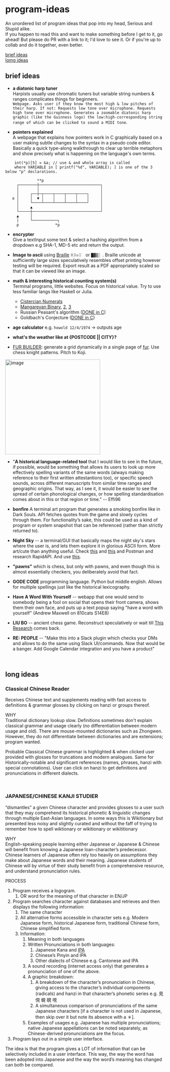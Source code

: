 # program-ideas
An unordered list of program ideas that pop into my head, Serious and Stupid alike.  
If you happen to read this and want to make something before I get to it, go ahead! But please do PR with a link to it; I'd love to see it. Or if you're up to collab and do it together, even better.  

[brief ideas](#brief-ideas)  
[lomg ideas](#long-ideas)  
  

## brief ideas

- **a diatonic harp tuner**  
Harpists usually use chromatic tuners but variable string numbers & ranges complicates things for beginners.  
`Webpage. Asks user if they know the most high & low pitches of their harp. If not: Requests low tone over microphone. Requests high tone over microphone. Generates a zoomable diatonic harp graphic (like the Guinness logo) the low:high-corresponding string range of which can be clicked to sound a MIDI tone`.  
  
- **pointers explained**  
A webpage that explains how pointers work in C graphically based on a user making subtle changes to the syntax in a pseudo code editor. Basically a quick type-along walkthrough to clear up terrible metaphors and show precisely what is happening on the language's own terms.
```              
    int(*p)[5] = &a; // use & and whole array is called
    where VARIABLE in [ printf("%d", VARIABLE); ] is one of the 3 below "p" declarations.

              **p
     ┌────────┼───────────────────────────┐
     │        │                           │
     │     ┌──┼─┬────┬────┬────┬────┐     │
   a │     │  ▼ │    │    │    │    │     │
     │     └────┴────┴────┴────┴────┘     │
     │     ▲                              │
     └─────┼──────────────────────────────┘
     ▲     │
     │     └───────────┐
     p                *p
``` 
  
- **encrypter**  
Give a textInput some text & select a hashing algorithm from a dropdown e.g SHA-1, MD-5 etc and return the output.  
  
- **Image to ascii** using [Braille](https://unicode.org/charts/nameslist/c_2800.html) `⠿⠽⠶⠭⠀`  or  `█▓▒░ `.  Braille unicode at sufficiently large sizes speculatively resembles offset printing however testing will be required. Export result as a PDF appropriately scaled so that it can be viewed like an image.
  
- **math & interesting historical counting system(s)**  
  Terminal programs, little websites. Focus on historical value. Try to use less familiar langs like Haskell or Julia.
  - [Cistercian Numerals](https://www.unicode.org/L2/L2020/20290-cistercian-digits.pdf)
  - [Mangarevan Binary](https://en.wikipedia.org/wiki/Mangareva#Binary_counting_system), [2](https://www.nature.com/articles/nature.2013.14380), [3](https://www.youtube.com/watch?v=hewNo1Qp9rg)  
  - Russian Peasant's algorithm ([DONE in C](https://github.com/CallumBeaney/Russian-Peasants-Algorithm))
  - Goldbach's Conjecture ([DONE in C](https://github.com/CallumBeaney/Goldbach-Checker))
  
- **age calculator** e.g. `howold 12/4/1974` -> outputs age  
  
- **what's the weather like at {POSTCODE || CITY}?**  

- [FUR BUILDER](https://callumbeaney.github.io/pages/singlesurface/singlesurface.html): generate a grid dynamically in a single page of [fur](http://kitagawakoji.com/fur.html). Use chess knight patterns. Pitch to Koji.  
<img src="https://callumbeaney.github.io/pages/singlesurface/img/5.jpg" alt="image" width="300">

  
- "**A historical language-related tool**  that I would like to see in the future, if possible, would be something that allows its users to look up more effectively spelling variants of the same words (always making reference to their first written attestantions too), or specific speech sounds, across different manuscripts from similar time ranges and geographic origins. That way, as I see it, it would be easier to see the spread of certain phonological changes, or how spelling standardisation comes about in this or that region or time." -- Effi96  
  
- **bonfire** A terminal art program that generates a smoking bonfire like in Dark Souls. API fetches quotes from the game and slowly cycles through them. For functionality’s sake, this could be used as a kind of program or system snapshot that can be referenced (rather than strictly returned to).

- **Night Sky** -- a terminal/GUI that basically maps the night sky's stars where the user is, and lets them explore it in glorious ASCII form. More art/cute than anything useful.  Check [this](https://astronomyapi.com) and [this](https://docs.astronomyapi.com/endpoints/bodies)
and Postman and research RapidAPI. And use [this](https://paw.cloud).  

- **"pawns"** which is chess, but only with pawns, and even though this is almost essentially checkers, you deliberately avoid that fact.  
    
- **GODE CODE** programming language. Python but middle english. Allows for multiple spellings just like the historical lexicography.   
  
- **Have A Word With Yourself** -- webapp that one would send to somebody being a fool on social that opens their front camera, shows them their own face, and puts up a text popup saying "have a word with yourself" (Andrew Maxwell on 810cats S14E8)  
  
- **LIU BO**  --  ancient chess game. Reconstruct speculatively or wait till [This Research](https://www.zhihu.com/question/47845602) comes back.  

- **RE: PEOPLE** -- "Make this into a Slack plugin which checks your DMs and allows to do the same using Slack UI/commands. Now that would be a banger. Add Google Calendar integration and you have a product"
  
<br>
  
  
## long ideas  

### Classical Chinese Reader     
Receives Chinese text and supplements reading with fast access to definitions & grammar glosses by clicking on hanzi or groups thereof.  
  
WHY  
Traditional dictionary lookup slow. Definitions sometimes don't explain classical grammar and usage clearly (no differentiation between modern usage and old).	There are mouse-mounted dictionaries such as Zhongwen. However, they do not differentiate between dictionaries and are extensions; program wanted.   
  
Probable Classical Chinese grammar is highlighted & when clicked user provided with glosses for truncations and modern analogues. Same for Historically-notable and significant references (names, phrases, hanzi with special connotations).  User can click on hanzi to get definitions and pronunciations in different dialects.  

<br>

### JAPANESE/CHINESE KANJI STUDIER  
“dismantles” a given Chinese character and provides glosses to a user such that they may comprehend its historical phonetic & linguistic changes through multiple East-Asian languages. In some ways this is Wikitionary but presented less noisy and slightly curated and without the faff of trying to remember how to spell wiktionary or wikitionary or wikititionary 
  
WHY  
English-speaking people learning either Japanese or Japanese & Chinese will benefit from knowing a Japanese loan-character’s predecessor. Chinese learners of Japanese often rely too heavily on assumptions they make about Japanese words and their meaning. Japanese students of Chinese will by virtue of their study benefit from a comprehensive resource, and understand pronunciation rules.  
   
<p>PROCESS</p><ol><li>Program receives a logogram. <ol> <li>OR word for the meaning of that character in EN/JP </li></ol><li>Program searches character against databases and retrieves and then displays the following information: <ol> <li>The same character <li>All alternative forms accessible in character sets e.g. Modern Japanese form, historical Japanese form, traditional Chinese form, Chinese simplified form. <li>Information: <ol> <li>Meaning in both languages <li>Written Pronunciations in both languages: <ol> <li>Japanese Kana and <a href="https://en.wikipedia.org/wiki/International_Phonetic_Alphabet">IPA</a> <li>Chinese’s Pinyin and IPA <li>Other dialects of Chinese e.g. Cantonese and IPA</li></ol> <li>A sound recording (internet access only) that generates a pronunciation of one of the above. <li>A graphic breakdown: <ol> <li>A breakdown of the character’s pronunciation in Chinese, giving access to the character’s individual components (radicals) and hanzi in that character’s phonetic series e.g. 見 俔 蜆 硯 哯 <li>A simultaneous comparison of pronunciations of the same Japanese characters [if a character is not used in Japanese, then skip over it but note its absence with a ＊]. </li></ol> <li>Examples of usages e.g. Japanese has multiple pronunciations; native Japanese appellations can be noted separately, as Chinese-derived pronunciations are the focus.</li></ol></li></ol><li>Program lays out in a simple user interface.</li></ol><p>The idea is that the program gives a LOT of information that can be selectively included in a user interface. This way, the way the word has been adopted into Japanese and the way the word’s meaning has changed can both be compared.</p>
